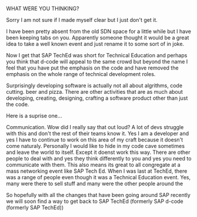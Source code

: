 WHAT WERE YOU THINKING?

Sorry I am not sure if I made myself clear but I just don't get it.

I have been pretty absent from the old SDN space for a little while but I have been keeping tabs on you. Apparently someone thought it would be a great idea to take a well known event and just rename it to some sort of in joke.

Now I get that SAP TechEd was short for Technical Education and perhaps you think that d-code will appeal to the same crowd but beyond the name I feel that you have put the emphasis on the code and have removed the emphasis on the whole range of technical development roles. 

Surprisingly developing software is actually not all about algrithms, code cutting. beer and pizza. There are other activities that are as much about developing, creating, designing, crafting a software product other than just the code. 

Here is a suprise one...

Communication. Wow did I really say that out loud? A lot of devs struggle with this and don't the rest of their teams know it. Yes I am a developer and yes I have to continue to work on this area of my craft because it doesn't come naturaly. Personally I would like to hide in my code cave sometimes and leave the world to itself. Except it doenst work this way. There are other people to deal with and yes they think differently to you and yes you need to communicate with them. This also means its great to all congregate at a mass networking event like SAP Tech Ed. When I was last at TechEd, there was a range of people even though it was a Technical Education event. Yes, many were there to sell stuff and many were the other people around the 












So hopefully with all the changes that have been going around SAP recently we will soon find a way to get back to SAP TechEd (formerly SAP d-code (formerly SAP TechEd)) 